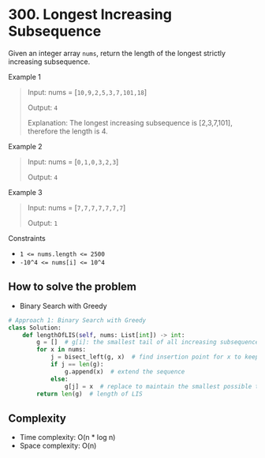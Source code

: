 # 300. Longest Increasing Subsequence
<Badge type="warning" text="Medium" />[<Badge type="info" text="LeetCode" />](https://leetcode.com/problems/longest-increasing-subsequence/)

Given an integer array `nums`, return the length of the longest strictly increasing subsequence.

Example 1
> Input: nums = [`10,9,2,5,3,7,101,18`]
>
> Output: `4`
>
> Explanation: The longest increasing subsequence is [2,3,7,101], therefore the length is 4.

Example 2
> Input: nums = [`0,1,0,3,2,3`]
>
> Output: `4`

Example 3
> Input: nums = [`7,7,7,7,7,7,7`]
>
> Output: `1`

Constraints
- `1 <= nums.length <= 2500`
- `-10^4 <= nums[i] <= 10^4`

## How to solve the problem

- Binary Search with Greedy

```python
# Approach 1: Binary Search with Greedy
class Solution:
    def lengthOfLIS(self, nums: List[int]) -> int:
        g = []  # g[i]: the smallest tail of all increasing subsequences of length i+1
        for x in nums:
            j = bisect_left(g, x)  # find insertion point for x to keep g sorted
            if j == len(g):
                g.append(x)  # extend the sequence
            else:
                g[j] = x  # replace to maintain the smallest possible tail
        return len(g)  # length of LIS
```

## Complexity
- Time complexity: O(n * log n) 
- Space complexity: O(n)

